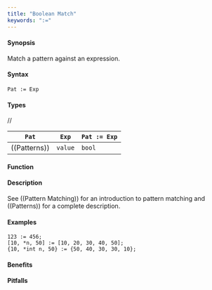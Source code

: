 ```yaml
---
title: "Boolean Match"
keywords: ":="
---
```


#### Synopsis

Match a pattern against an expression.

#### Syntax

`Pat := Exp`

#### Types

//

| `Pat`      | `Exp` |`Pat := Exp` |
| --- | --- | --- |
| ((Patterns)) | `value` | `bool`         |


#### Function

#### Description

See ((Pattern Matching)) for an introduction to pattern matching and ((Patterns)) for a complete description.

#### Examples

```rascal-shell
123 := 456;
[10, *n, 50] := [10, 20, 30, 40, 50];
{10, *int n, 50} := {50, 40, 30, 30, 10};
```
#### Benefits

#### Pitfalls

